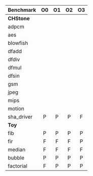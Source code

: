 | **Benchmark** | **O0** | **O1**  | **O2** | **O3** |
| ------------- |:------:|:-------:|:------:|:------:|
| **CHStone** | ||||
| adpcm     | | |||
| aes      	| | |||
| blowfish 	| | |||
| dfadd		| ||||
| dfdiv		|||||
| dfmul		|||||
| dfsin		|||||
| gsm		|||||
| jpeg		|||||
| mips		|||||
| motion	|||||
| sha_driver   | P | P | P | F
| **Toy** |||||
| fib		| P | P | P | P |
| fir		| F | F | F | P |
| median | F | F | F | F |
| bubble  	| P | P | P | P |
| factorial  	| F | P | P | P |
